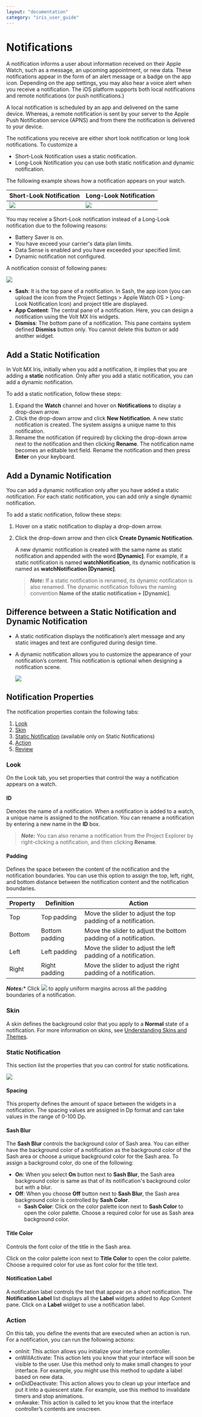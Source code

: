 ```yaml
---
layout: "documentation"
category: "iris_user_guide"
---
```

                         


Notifications
=============

A notification informs a user about information received on their Apple Watch, such as a message, an upcoming appointment, or new data. These notifications appear in the form of an alert message or a badge on the app icon. Depending on the app settings, you may also hear a voice alert when you receive a notification. The iOS platform supports both local notifications and remote notifications (or push notifications.)

A local notification is scheduled by an app and delivered on the same device. Whereas, a remote notification is sent by your server to the Apple Push Notification service (APNS) and from there the notification is delivered to your device.

The notifications you receive are either short look notification or long look notifications. To customize a

*   Short-Look Notification uses a static notification.
*   Long-Look Notification you can use both static notification and dynamic notification.

The following example shows how a notification appears on your watch.

  
| Short-Look Notification | Long-Look Notification |
| --- | --- |
| ![](Resources/Images/Watch/Notification/Short_look_notification.png) | ![](Resources/Images/Watch/Notification/Long_look_notification.png) |

You may receive a Short-Look notification instead of a Long-Look notification due to the following reasons:

*   Battery Saver is on.
*   You have exceed your carrier's data plan limits.
*   Data Sense is enabled and you have exceeded your specified limit.
*   Dynamic notification not configured.

A notification consist of following panes:

![](Resources/Images/Watch/Notification/notification.png)

*   **Sash**: It is the top pane of a notification. In Sash, the app icon (you can upload the icon from the Project Settings > Apple Watch OS > Long-Look Notification Icon) and project title are displayed.
*   **App Content**: The central pane of a notification. Here, you can design a notification using the Volt MX Iris widgets.
*   **Dismiss**: The bottom pane of a notification. This pane contains system defined **Dismiss** button only. You cannot delete this button or add another widget.

Add a Static Notification
-------------------------

In Volt MX Iris, initially when you add a notification, it implies that you are adding a **static** notification. Only after you add a static notification, you can add a dynamic notification.

To add a static notification, follow these steps:

1.  Expand the **Watch** channel and hover on **Notifications** to display a drop-down arrow.
2.  Click the drop-down arrow and click **New Notification**. A new static notification is created. The system assigns a unique name to this notification.
3.  Rename the notification (if required) by clicking the drop-down arrow next to the notification and then clicking **Rename**. The notification name becomes an editable text field. Rename the notification and then press **Enter** on your keyboard.

Add a Dynamic Notification
--------------------------

You can add a dynamic notification only after you have added a static notification. For each static notification, you can add only a single dynamic notification.

To add a static notification, follow these steps:

1.  Hover on a static notification to display a drop-down arrow.
2.  Click the drop-down arrow and then click **Create Dynamic Notification**.
    
    A new dynamic notification is created with the same name as static notification and appended with the word **\[Dynamic\]**. For example, if a static notification is named **watchNotification**, its dynamic notification is named as **watchNotification \[Dynamic\]**.
    
    > **_Note:_** If a static notification is renamed, its dynamic notification is also renamed. The dynamic notification follows the naming convention **Name of the static notification + \[Dynamic\]**.
    

Difference between a Static Notification and Dynamic Notification
-----------------------------------------------------------------

*   A static notification displays the notification’s alert message and any static images and text are configured during design time.
*   A dynamic notification allows you to customize the appearance of your notification’s content. This notification is optional when designing a notification scene.
    
    ![](Resources/Images/Watch/Notification/DiffBetweenStaticAndDynamic.png)
    

Notification Properties
-----------------------

The notification properties contain the following tabs:

1.  [Look](#look)
2.  [Skin](#skin)
3.  [Static Notification](#static-notification) (available only on Static Notifications)
4.  [Action](#action)
5.  [Review](#Review)

### Look

On the Look tab, you set properties that control the way a notification appears on a watch.

#### ID

Denotes the name of a notification. When a notification is added to a watch, a unique name is assigned to the notification. You can rename a notification by entering a new name in the **ID** box.

> **_Note:_** You can also rename a notification from the Project Explorer by right-clicking a notification, and then clicking **Rename**.

#### Padding

Defines the space between the content of the notification and the notification boundaries. You can use this option to assign the top, left, right, and bottom distance between the notification content and the notification boundaries.

  
| Property | Definition | Action |
| --- | --- | --- |
| Top | Top padding | Move the slider to adjust the top padding of a notification. |
| Bottom | Bottom padding | Move the slider to adjust the bottom padding of a notification. |
| Left | Left padding | Move the slider to adjust the left padding of a notification. |
| Right | Right padding | Move the slider to adjust the right padding of a notification. |

**_Notes:_***   Click ![](Resources/Images/uniform.png) to apply uniform margins across all the padding boundaries of a notification.

### Skin

A skin defines the background color that you apply to a **Normal** state of a notification. For more information on skins, see [Understanding Skins and Themes](Customizing_the_Look_and_Feel_with_Skins.html).

### Static Notification

This section list the properties that you can control for static notifications.

![](Resources/Images/Watch/Notification/Static_Notifications_PSP.png)

#### Spacing

This property defines the amount of space between the widgets in a notification. The spacing values are assigned in Dp format and can take values in the range of 0-100 Dp.

#### Sash Blur

The **Sash Blur** controls the background color of Sash area. You can either have the background color of a notification as the background color of the Sash area or choose a unique background color for the Sash area. To assign a background color, do one of the following:

*   **On**: When you select **On** button next to **Sash Blur**, the Sash area background color is same as that of its notification's background color but with a blur.
*   **Off**: When you choose **Off** button next to **Sash Blur**, the Sash area background color is controlled by **Sash Color**.
    *   **Sash Color**: Click on the color palette icon next to **Sash Color** to open the color palette. Choose a required color for use as Sash area background color.

#### Title Color

Controls the font color of the title in the Sash area.

Click on the color palette icon next to **Title Color** to open the color palette. Choose a required color for use as font color for the title text.

#### Notification Label

A notification label controls the text that appear on a short notification. The **Notification Label** list displays all the **Label** widgets added to App Content pane. Click on a **Label** widget to use a notification label.

### Action

On this tab, you define the events that are executed when an action is run. For a notification, you can run the following actions:

*   onInit: This action allows you initialize your interface controller.
*   onWillActivate: This action lets you know that your interface will soon be visible to the user. Use this method only to make small changes to your interface. For example, you might use this method to update a label based on new data.
*   onDidDeactivate: This action allows you to clean up your interface and put it into a quiescent state. For example, use this method to invalidate timers and stop animations.
*   onAwake: This action is called to let you know that the interface controller’s contents are onscreen.
